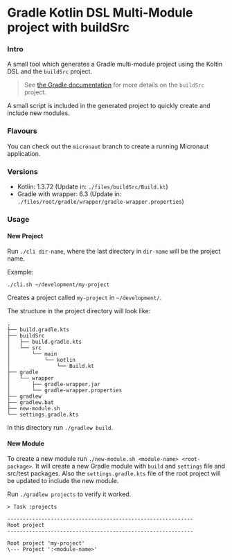 # Gradle Kotlin DSL Multi-Module project with buildSrc

### Intro

A small tool which generates a Gradle multi-module project using the Koltin DSL and the `buildSrc` project.

> See [the Gradle documentation](https://docs.gradle.org/current/userguide/organizing_gradle_projects.html#sec:build_sources) for more details on the `buildSrc` project.

A small script is included in the generated project to quickly create and include new modules.

### Flavours

You can check out the `micronaut` branch to create a running Micronaut application.

### Versions

- Kotlin: 1.3.72 (Update in: `./files/buildSrc/Build.kt`)
- Gradle with wrapper: 6.3 (Update in: `./files/root/gradle/wrapper/gradle-wrapper.properties`)

### Usage

#### New Project

Run `./cli dir-name`, where the last directory in `dir-name` will be the project name.

Example:

```
./cli.sh ~/development/my-project
```

Creates a project called `my-project` in `~/development/`.

The structure in the project directory will look like:
```
.
├── build.gradle.kts
├── buildSrc
│   ├── build.gradle.kts
│   └── src
│       └── main
│           └── kotlin
│               └── Build.kt
├── gradle
│   └── wrapper
│       ├── gradle-wrapper.jar
│       └── gradle-wrapper.properties
├── gradlew
├── gradlew.bat
├── new-module.sh
└── settings.gradle.kts
```

In this directory run `./gradlew build`.

#### New Module

To create a new module run `./new-module.sh <module-name> <root-package>`. It will create a new Gradle module with `build` and `settings` file and src/test packages. Also the `settings.gradle.kts` file of the root project will be updated to include the new module.

Run `./gradlew projects` to verify it worked.

```
> Task :projects

------------------------------------------------------------
Root project
------------------------------------------------------------

Root project 'my-project'
\--- Project ':<module-name>'
```
